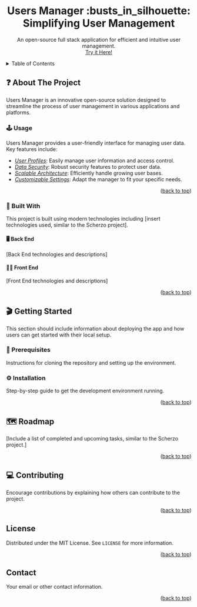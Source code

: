 <a name="readme-top"></a>

<h1 align="center">Users Manager :busts_in_silhouette: Simplifying User Management</h1>

<p align="center">
An open-source full stack application for efficient and intuitive user management. <br> <a href="https://users-manager-one.vercel.app/">Try it Here!</a>
</p>

<!-- TABLE OF CONTENTS -->

<details>
  <summary>Table of Contents</summary>
  <ol>
    <li>
      <a href="#question-about-the-project">About The Project</a>
      <ul>
        <li><a href="#joystick-usage">Usage</a></li>
        <li>
          <a href="#bricks-built-with">Built With</a>
          <ul>
          <li><a href="#-back-end">Back End</a></li>
          <li><a href="#-front-end">Front End</a></li>
          </ul>
        </li>
      </ul>
    </li>
    <li>
      <a href="#clapper-getting-started">Getting Started</a>
      <ul>
        <li><a href="#pencil-prerequisites">Prerequisites</a></li>
        <li><a href="#gear-installation">Installation</a></li>
      </ul>
    </li>
    <li><a href="#world_map-roadmap">Roadmap</a></li>
    <li><a href="#computer-contributing">Contributing</a></li>
    <li><a href="#license">License</a></li>
    <li><a href="#contact">Contact</a></li>
  </ol>
</details>

<!-- ABOUT THE PROJECT -->

## :question: About The Project

Users Manager is an innovative open-source solution designed to streamline the process of user management in various applications and platforms.

### :joystick: Usage

Users Manager provides a user-friendly interface for managing user data. Key features include:

- _<ins>User Profiles</ins>_: Easily manage user information and access control.
- _<ins>Data Security</ins>_: Robust security features to protect user data.
- _<ins>Scalable Architecture</ins>_: Efficiently handle growing user bases.
- _<ins>Customizable Settings</ins>_: Adapt the manager to fit your specific needs.

<p align="right">(<a href="#readme-top">back to top</a>)</p>

### :bricks: Built With

This project is built using modern technologies including [insert technologies used, similar to the Scherzo project].

#### 🖥 Back End

[Back End technologies and descriptions]

#### 👩‍💻 Front End

[Front End technologies and descriptions]

<p align="right">(<a href="#readme-top">back to top</a>)</p>

<!-- GETTING STARTED -->

## :clapper: Getting Started

This section should include information about deploying the app and how users can get started with their local setup.

### :pencil: Prerequisites

Instructions for cloning the repository and setting up the environment.

### :gear: Installation

Step-by-step guide to get the development environment running.

<p align="right">(<a href="#readme-top">back to top</a>)</p>

<!-- ROADMAP -->

## :world_map: Roadmap

[Include a list of completed and upcoming tasks, similar to the Scherzo project.]

<p align="right">(<a href="#readme-top">back to top</a>)</p>

<!-- CONTRIBUTING -->

## :computer: Contributing

Encourage contributions by explaining how others can contribute to the project.

<p align="right">(<a href="#readme-top">back to top</a>)</p>

<!-- LICENSE -->

## License

Distributed under the MIT License. See `LICENSE` for more information.

<p align="right">(<a href="#readme-top">back to top</a>)</p>

<!-- CONTACT -->

## Contact

Your email or other contact information.

<p align="right">(<a href="#readme-top">back to top</a>)</p>
